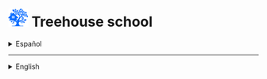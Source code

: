 # [<img src="/assets/treehouse-logo.png" alt="Treehouse logo" width="40"/>](#) Treehouse school

<details>

  <summary>Español</summary>

  ## [<img src="/assets/warning.svg" alt="Señal de alerta" width="30"/>](#) Sitio en construcción [<img src="/assets/in-construction.svg" alt="Señal de construcción" width="30"/>](#)

</details>

***

<details>

  <summary>English</summary>

  ## [<img src="/assets/warning.svg" alt="Warning sign" width="30"/>](#) Site in construction [<img src="/assets/in-construction.svg" alt="In construction sign" width="30"/>](#)

</details>